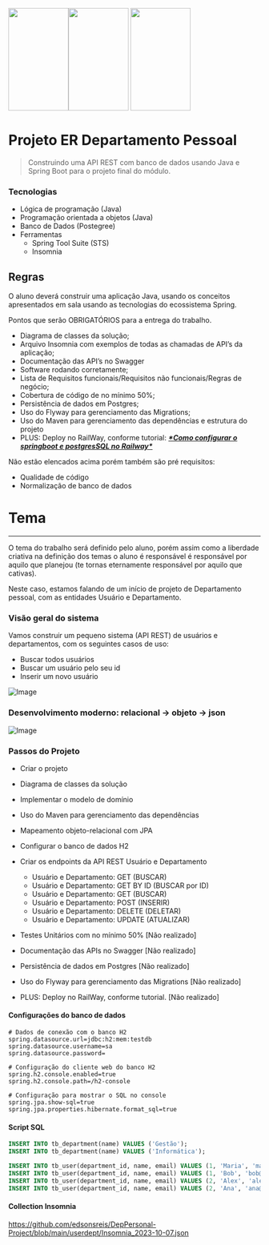 <img src="https://cdn.jsdelivr.net/gh/devicons/devicon/icons/java/java-original.svg" width="120" height="205"/><img src="https://cdn.jsdelivr.net/gh/devicons/devicon/icons/spring/spring-plain-wordmark.svg" width="120" height="205"/> <img src="https://cdn.jsdelivr.net/gh/devicons/devicon/icons/postgresql/postgresql-original.svg" width="120" height="205" />

# Projeto ER Departamento Pessoal

>  Construindo uma API REST com banco de dados usando Java e Spring Boot para o projeto final do módulo.

### Tecnologias

- Lógica de programação (Java)
- Programação orientada a objetos (Java)
- Banco de Dados (Postegree)
- Ferramentas
  - Spring Tool Suite (STS)
  - Insomnia

## Regras

O aluno deverá construir uma aplicação Java, usando os conceitos apresentados em sala usando as tecnologias do ecossistema Spring.

Pontos que serão OBRIGATÓRIOS para a entrega do trabalho.

- Diagrama de classes da solução;
- Arquivo Insomnia com exemplos de todas as chamadas de API’s da aplicação;
- Documentação das API’s no Swagger
- Software rodando corretamente;
- Lista de Requisitos funcionais/Requisitos não funcionais/Regras de negócio;
- Cobertura de código de no mínimo 50%;
- Persistência de dados em Postgres;
- Uso do Flyway para gerenciamento das Migrations;
- Uso do Maven para gerenciamento das dependências e estrutura do projeto
- PLUS: Deploy no RailWay, conforme tutorial: [***\*Como configurar o springboot e postgresSQL no Railway\****](https://www.notion.so/Como-configurar-o-springboot-e-postgresSQL-no-Railway-301bdf4514fe49eb88fb082298aa8a2a?pvs=21)

Não estão elencados acima porém também são pré requisitos:

- Qualidade de código
- Normalização de banco de dados



# Tema

------

O tema do trabalho será definido pelo aluno, porém assim como a liberdade criativa na definição dos temas o aluno é responsável é responsável por aquilo que planejou (te tornas eternamente responsável por aquilo que cativas).

Neste caso, estamos falando de um início de projeto de Departamento pessoal, com as entidades Usuário e Departamento.



### Visão geral do sistema

Vamos construir um pequeno sistema (API REST) de usuários e departamentos, com os seguintes casos de uso:

- Buscar todos usuários
- Buscar um usuário pelo seu id
- Inserir um novo usuário

![Image](https://raw.githubusercontent.com/devsuperior/java-web-spring-2022/main/img/dominio.png "Modelo conceitual")

### Desenvolvimento moderno: relacional -> objeto -> json

![Image](https://raw.githubusercontent.com/devsuperior/java-web-spring-2022/main/img/objetos.png "Objetos")

### Passos do Projeto

- Criar o projeto
- Diagrama de classes da solução
- Implementar o modelo de domínio
- Uso do Maven para gerenciamento das dependências 
- Mapeamento objeto-relacional com JPA
- Configurar o banco de dados H2
- Criar os endpoints da API REST Usuário e Departamento
  - Usuário e Departamento: GET (BUSCAR)
  - Usuário e Departamento: GET BY ID (BUSCAR por ID)
  - Usuário e Departamento: GET (BUSCAR)
  - Usuário e Departamento: POST (INSERIR)
  - Usuário e Departamento: DELETE (DELETAR)
  - Usuário e Departamento: UPDATE (ATUALIZAR)

- Testes Unitários com no mínimo 50% [Não realizado]
- Documentação das APIs no Swagger [Não realizado]
- Persistência de dados em Postgres [Não realizado] 
- Uso do Flyway para gerenciamento das Migrations [Não realizado]
- PLUS: Deploy no RailWay, conforme tutorial. [Não realizado]

#### Configurações do banco de dados

```
# Dados de conexão com o banco H2
spring.datasource.url=jdbc:h2:mem:testdb
spring.datasource.username=sa
spring.datasource.password=

# Configuração do cliente web do banco H2
spring.h2.console.enabled=true
spring.h2.console.path=/h2-console

# Configuração para mostrar o SQL no console
spring.jpa.show-sql=true
spring.jpa.properties.hibernate.format_sql=true
```

#### Script SQL

```sql
INSERT INTO tb_department(name) VALUES ('Gestão');
INSERT INTO tb_department(name) VALUES ('Informática');

INSERT INTO tb_user(department_id, name, email) VALUES (1, 'Maria', 'maria@gmail.com');
INSERT INTO tb_user(department_id, name, email) VALUES (1, 'Bob', 'bob@gmail.com');
INSERT INTO tb_user(department_id, name, email) VALUES (2, 'Alex', 'alex@gmail.com');
INSERT INTO tb_user(department_id, name, email) VALUES (2, 'Ana', 'ana@gmail.com');
```
#### Collection Insomnia

https://github.com/edsonsreis/DepPersonal-Project/blob/main/userdept/Insomnia_2023-10-07.json
